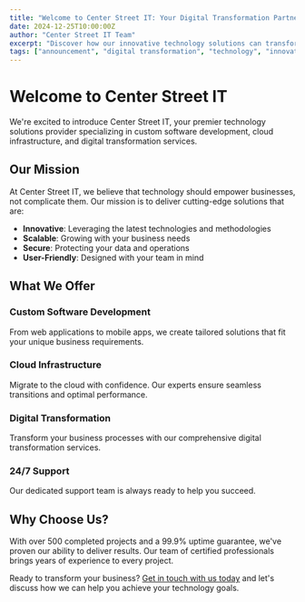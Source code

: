 ```yaml
---
title: "Welcome to Center Street IT: Your Digital Transformation Partner"
date: 2024-12-25T10:00:00Z
author: "Center Street IT Team"
excerpt: "Discover how our innovative technology solutions can transform your business and drive unprecedented growth in the digital age."
tags: ["announcement", "digital transformation", "technology", "innovation"]
---
```


# Welcome to Center Street IT

We're excited to introduce Center Street IT, your premier technology solutions provider specializing in custom software development, cloud infrastructure, and digital transformation services.

## Our Mission

At Center Street IT, we believe that technology should empower businesses, not complicate them. Our mission is to deliver cutting-edge solutions that are:

- **Innovative**: Leveraging the latest technologies and methodologies
- **Scalable**: Growing with your business needs
- **Secure**: Protecting your data and operations
- **User-Friendly**: Designed with your team in mind

## What We Offer

### Custom Software Development
From web applications to mobile apps, we create tailored solutions that fit your unique business requirements.

### Cloud Infrastructure
Migrate to the cloud with confidence. Our experts ensure seamless transitions and optimal performance.

### Digital Transformation
Transform your business processes with our comprehensive digital transformation services.

### 24/7 Support
Our dedicated support team is always ready to help you succeed.

## Why Choose Us?

With over 500 completed projects and a 99.9% uptime guarantee, we've proven our ability to deliver results. Our team of certified professionals brings years of experience to every project.

Ready to transform your business? [Get in touch with us today](/contact) and let's discuss how we can help you achieve your technology goals.
